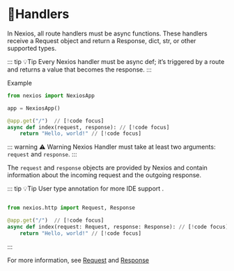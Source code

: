 # 🫴Handlers

In Nexios, all route handlers must be async functions. These handlers receive a Request object and return a Response, dict, str, or other supported types.

::: tip  💡Tip
Every Nexios handler must be async def; it’s triggered by a route and returns a value that becomes the response.
:::

Example

```py 
from nexios import NexiosApp

app = NexiosApp()

@app.get("/")  // [!code focus]
async def index(request, response): // [!code focus]
    return "Hello, world!" // [!code focus]
```

::: warning ⚠️ Warning
Nexios Handler must take at least two arguments: `request` and `response`.
:::

The `request` and `response` objects are provided by Nexios and contain information about the incoming request and the outgoing response.

::: tip  💡Tip
User type annotation for more IDE support .

```py

from nexios.http import Request, Response

@app.get("/")  // [!code focus]
async def index(request: Request, response: Response): // [!code focus]
    return "Hello, world!" // [!code focus]
```

:::

For more information, see [Request](/guide/request) and [Response](/guide/response)